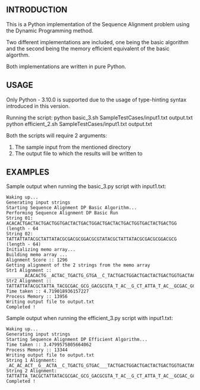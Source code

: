 ## INTRODUCTION

This is a Python implementation of the Sequence Alignment problem using the Dynamic Programming method.

Two different implementations are included, one being the basic algorithm and the second being the memory efficient equivalent of the basic algorthm.

Both implementations are written in pure Python.

## USAGE

Only Python - 3.10.0 is supported due to the usage of type-hinting syntax introduced in this version.

Running the script:
python basic_3.sh SampleTestCases/input1.txt output.txt
python efficient_2.sh SampleTestCases/input1.txt output.txt

Both the scripts will require 2 arguments:
1. The sample input from the mentioned directory
2. The output file to which the results will be written to

## EXAMPLES

Sample output when running the basic_3.py script with input1.txt:

```
Waking up...
Generating input strings
Starting Sequence Alignment DP Basic Algorithm...
Performing Sequence Alignment DP Basic Run
String 01: ACACACTGACTACTGACTGGTGACTACTGACTGGACTGACTACTGACTGGTGACTACTGACTGG (length - 64
String 02: TATTATTATACGCTATTATACGCGACGCGGACGCGTATACGCTATTATACGCGACGCGGACGCG (length - 64)
Initializing memo array...
Building memo array ...
Alignment Score :: 1296
Getting alignment of the 2 strings from the memo array
Str1 Alignment :: _______ACACACTG__ACTAC_TGACTG_GTGA__C_TACTGACTGGACTGACTACTGACTGGTGACTAC_TGACTG_G
Str2 Alignment :: TATTATTATACGCTATTA_TACGCGAC_GCG_GACGCGTA_T_AC__G_CT_ATTA_T_AC__GCGAC_GCG_GAC_GCG
Time taken :: 4.719018936157227
Process Memory :: 13956
Writing output file to output.txt
Completed !
```

Sample output when running the efficient_3.py script with input1.txt:

```
Waking up...
Generating input strings
Starting Sequence Alignment DP Efficient Algorithm...
Time taken :: 3.4799575805664062
Process Memory :: 13344
Writing output file to output.txt
String 1 Alignment: _AC_AC_ACT__G__ACTA__C_TGACTG_GTGAC___TACTGACTGGACTGACTACTGACTGGTGACTACTG_ACTG_G
String 2 Alignment: TATTATTA_TACGCTATTATACGCGAC_GCG_GACGCGTA_T_AC__G_CT_ATTA_T_AC__GCGAC_GC_GGAC_GCG
Completed !
```